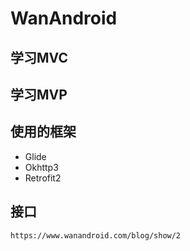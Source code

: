 # WanAndroid
## 学习MVC
## 学习MVP

## 使用的框架
* Glide
* Okhttp3
* Retrofit2

## 接口
    https://www.wanandroid.com/blog/show/2

